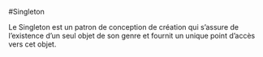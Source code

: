 #Singleton

Le Singleton est un patron de conception de création qui s’assure de l’existence d’un seul objet de son genre et fournit un unique point d’accès vers cet objet.